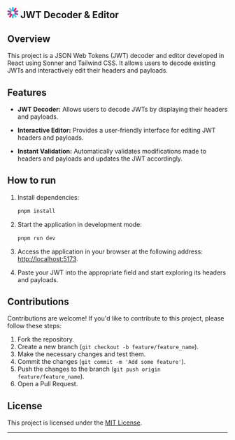 <img width="25px" height="25px" src="./src/assets/favicon.svg"/> JWT Decoder & Editor
---

## Overview

This project is a JSON Web Tokens (JWT) decoder and editor developed in React using Sonner and Tailwind CSS. It allows
users to decode existing JWTs and interactively edit their headers and payloads.

## Features

- **JWT Decoder:** Allows users to decode JWTs by displaying their headers and payloads.

- **Interactive Editor:** Provides a user-friendly interface for editing JWT headers and payloads.

- **Instant Validation:** Automatically validates modifications made to headers and payloads and updates the JWT
  accordingly.

## How to run

1. Install dependencies:

   ```bash
   pnpm install
   ```

2. Start the application in development mode:

   ```bash
   pnpm run dev
   ```

2. Access the application in your browser at the following address: [http://localhost:5173](http://localhost:5173).

3. Paste your JWT into the appropriate field and start exploring its headers and payloads.

## Contributions

Contributions are welcome! If you'd like to contribute to this project, please follow these steps:

1. Fork the repository.
2. Create a new branch (`git checkout -b feature/feature_name`).
3. Make the necessary changes and test them.
4. Commit the changes (`git commit -m 'Add some feature'`).
5. Push the changes to the branch (`git push origin feature/feature_name`).
6. Open a Pull Request.

## License

This project is licensed under the [MIT License](LICENSE).

---
